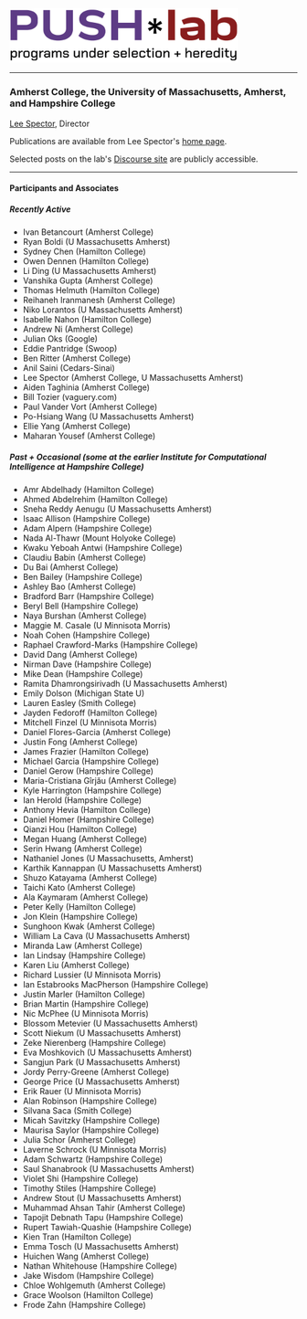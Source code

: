 <img src="push-logo.png" width="400" />

* * *

### Amherst College, the University of Massachusetts, Amherst, and Hampshire College ###

[Lee Spector](http://leespector.com), Director

Publications are available from Lee Spector's [home page](http://leespector.com).

Selected posts on the lab's [Discourse site](https://discourse.pushlanguage.org/) are publicly accessible.

* * *

#### Participants and Associates

##### Recently Active

- Ivan Betancourt (Amherst College)
- Ryan Boldi (U Massachusetts Amherst)
- Sydney Chen (Hamilton College)
- Owen Dennen (Hamilton College)
- Li Ding (U Massachusetts Amherst)
- Vanshika Gupta (Amherst College)
- Thomas Helmuth (Hamilton College)
- Reihaneh Iranmanesh (Amherst College)
- Niko Lorantos (U Massachusetts Amherst)
- Isabelle Nahon (Hamilton College)
- Andrew Ni (Amherst College)
- Julian Oks (Google)
- Eddie Pantridge (Swoop)
- Ben Ritter (Amherst College)
- Anil Saini (Cedars-Sinai)
- Lee Spector (Amherst College, U Massachusetts Amherst)
- Aiden Taghinia (Amherst College)
- Bill Tozier (vaguery.com)
- Paul Vander Vort (Amherst College)
- Po-Hsiang Wang (U Massachusetts Amherst)
- Ellie Yang (Amherst College)
- Maharan Yousef (Amherst College)


##### Past + Occasional (some at the earlier Institute for Computational Intelligence at Hampshire College) 
 
- Amr Abdelhady (Hamilton College)
- Ahmed Abdelrehim (Hamilton College)
- Sneha Reddy Aenugu (U Massachusetts Amherst)
- Isaac Allison (Hampshire College)
- Adam Alpern (Hampshire College)
- Nada Al-Thawr (Mount Holyoke College)
- Kwaku Yeboah Antwi (Hampshire College)
- Claudiu Babin (Amherst College)
- Du Bai (Amherst College)
- Ben Bailey (Hampshire College)
- Ashley Bao (Amherst College)
- Bradford Barr (Hampshire College)
- Beryl Bell (Hampshire College)
- Naya Burshan (Amherst College)
- Maggie M. Casale (U Minnisota Morris)
- Noah Cohen (Hampshire College)
- Raphael Crawford-Marks (Hampshire College)
- David Dang (Amherst College)
- Nirman Dave (Hampshire College)
- Mike Dean (Hampshire College)
- Ramita Dhamrongsirivadh (U Massachusetts Amherst)
- Emily Dolson (Michigan State U)
- Lauren Easley (Smith College)
- Jayden Fedoroff (Hamilton College)
- Mitchell Finzel (U Minnisota Morris)
- Daniel Flores-Garcia (Amherst College)
- Justin Fong (Amherst College)
- James Frazier (Hamilton College)
- Michael Garcia (Hampshire College)
- Daniel Gerow (Hampshire College)
- Maria-Cristiana Gîrjău (Amherst College)
- Kyle Harrington (Hampshire College)
- Ian Herold (Hampshire College)
- Anthony Hevia (Hamilton College)
- Daniel Homer (Hampshire College)
- Qianzi Hou (Hamilton College)
- Megan Huang (Amherst College)
- Serin Hwang (Amherst College)
- Nathaniel Jones (U Massachusetts, Amherst)
- Karthik Kannappan (U Massachusetts Amherst)
- Shuzo Katayama (Amherst College)
- Taichi Kato (Amherst College)
- Ala Kaymaram (Amherst College)
- Peter Kelly (Hamilton College)
- Jon Klein (Hampshire College)
- Sunghoon Kwak (Amherst College)
- William La Cava (U Massachusetts Amherst)
- Miranda Law (Amherst College)
- Ian Lindsay (Hampshire College)
- Karen Liu (Amherst College)
- Richard Lussier (U Minnisota Morris)
- Ian Estabrooks MacPherson (Hampshire College)
- Justin Marler (Hamilton College)
- Brian Martin (Hampshire College)
- Nic McPhee (U Minnisota Morris)
- Blossom Metevier (U Massachusetts Amherst)
- Scott Niekum (U Massachusetts Amherst)
- Zeke Nierenberg (Hampshire College)
- Eva Moshkovich (U Massachusetts Amherst)
- Sangjun Park (U Massachusetts Amherst)
- Jordy Perry-Greene (Amherst College)
- George Price (U Massachusetts Amherst)
- Erik Rauer (U Minnisota Morris)
- Alan Robinson (Hampshire College)
- Silvana Saca (Smith College)
- Micah Savitzky (Hampshire College)
- Maurisa Saylor (Hampshire College)
- Julia Schor (Amherst College)
- Laverne Schrock (U Minnisota Morris)
- Adam Schwartz (Hampshire College)
- Saul Shanabrook (U Massachusetts Amherst)
- Violet Shi (Hampshire College)
- Timothy Stiles (Hampshire College)
- Andrew Stout (U Massachusetts Amherst)
- Muhammad Ahsan Tahir (Amherst College)
- Tapojit Debnath Tapu (Hampshire College)
- Rupert Tawiah-Quashie (Hampshire College)
- Kien Tran (Hamilton College)
- Emma Tosch (U Massachusetts Amherst)
- Huichen Wang (Amherst College)
- Nathan Whitehouse (Hampshire College)
- Jake Wisdom (Hampshire College)
- Chloe Wohlgemuth (Amherst College)
- Grace Woolson (Hamilton College)
- Frode Zahn (Hampshire College)
